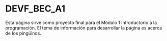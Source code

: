 ﻿# DEVF_BEC_A1
 Esta página sirve como proyecto final para el Módulo 1 introductorio a la programación.
 El tema de información para desarrollar la página es acerca de los pingüinos.
